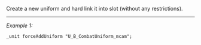 Create a new uniform and hard link it into slot (without any restrictions).


---
*Example 1:*
```sqf
_unit forceAddUniform "U_B_CombatUniform_mcam";
```